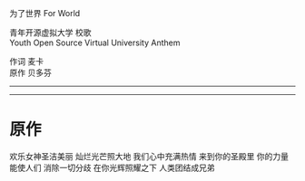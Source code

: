 为了世界 
For World  

青年开源虚拟大学 校歌  
Youth Open Source Virtual University Anthem  

作词 麦卡   
原作 贝多芬

---


---

# 原作
欢乐女神圣洁美丽
灿烂光芒照大地
我们心中充满热情
来到你的圣殿里
你的力量能使人们
消除一切分歧
在你光辉照耀之下
人类团结成兄弟